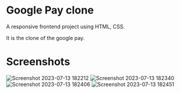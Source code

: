# Google Pay clone

A responsive frontend project using HTML, CSS.

It is the clone of the google pay.

# Screenshots

![Screenshot 2023-07-13 182212](https://github.com/Venkat-Vivek/Dev-Geeks/assets/120968489/685c1d99-f4a5-40dc-8392-47dbc79c0d34)
![Screenshot 2023-07-13 182340](https://github.com/Venkat-Vivek/Dev-Geeks/assets/120968489/13cfee6c-1f5b-44ca-8917-8a05c23a9581)
![Screenshot 2023-07-13 182406](https://github.com/Venkat-Vivek/Dev-Geeks/assets/120968489/a70d8cdc-734b-421e-b08d-86c1eeb21a93)
![Screenshot 2023-07-13 182451](https://github.com/Venkat-Vivek/Dev-Geeks/assets/120968489/7ac5e03f-4897-4b09-b262-a79fe7b47407)
